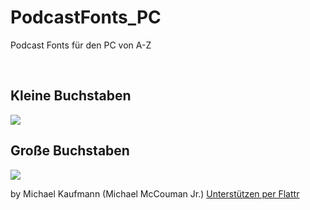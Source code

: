 PodcastFonts_PC
===============

Podcast Fonts für den PC von A-Z

<br>

**Kleine Buchstaben**
----
<img src="https://raw.github.com/C3ltaXMedia/PodcastFonts_PC/master/PodcastProjekte_Font/a-z_klein.png">

**Große Buchstaben**
----
<img src="https://raw.github.com/C3ltaXMedia/PodcastFonts_PC/master/PodcastProjekte_Font/A-Z.png">



by Michael Kaufmann (Michael McCouman Jr.) <a href="https://flattr.com/profile/mccouman">Unterstützen per Flattr</a>
